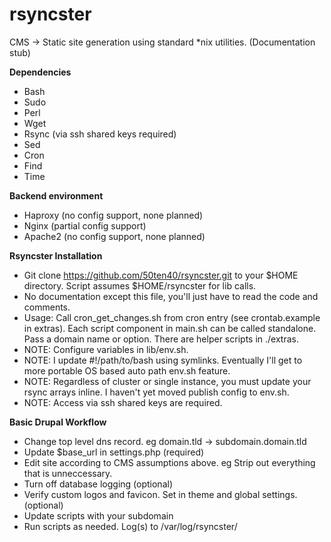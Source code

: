 # rsyncster
CMS -> Static site generation using standard \*nix utilities. (Documentation stub)

__Dependencies__
* Bash
* Sudo
* Perl
* Wget 
* Rsync (via ssh shared keys required)
* Sed
* Cron
* Find
* Time

__Backend environment__
* Haproxy (no config support, none planned)
* Nginx (partial config support)
* Apache2 (no config support, none planned)

__Rsyncster Installation__
* Git clone https://github.com/50ten40/rsyncster.git to your $HOME directory. Script assumes $HOME/rsyncster for lib calls.
* No documentation except this file, you'll just have to read the code and comments.
* Usage: Call cron_get_changes.sh from cron entry (see crontab.example in extras). Each script component in main.sh can be called standalone. Pass a domain name or option. There are helper scripts in ./extras.
* NOTE: Configure variables in lib/env.sh.
* NOTE: I update #!/path/to/bash using symlinks. Eventually I'll get to more portable OS based auto path env.sh feature.
* NOTE: Regardless of cluster or single instance, you must update your rsync arrays inline. I haven't yet moved publish config to env.sh.
* NOTE: Access via ssh shared keys are required.

__Basic Drupal Workflow__
* Change top level dns record. eg domain.tld -> subdomain.domain.tld
* Update $base_url in settings.php (required)
* Edit site according to CMS assumptions above. eg Strip out everything that is unneccessary.
* Turn off database logging (optional)
* Verify custom logos and favicon. Set in theme and global settings. (optional)
* Update scripts with your subdomain
* Run scripts as needed. Log(s) to /var/log/rsyncster/